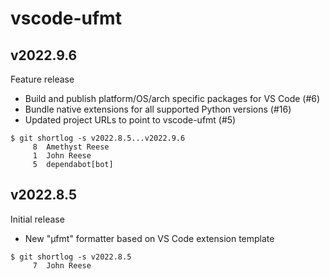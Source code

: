 vscode-ufmt
===========

v2022.9.6
---------

Feature release

- Build and publish platform/OS/arch specific packages for VS Code (#6)
- Bundle native extensions for all supported Python versions (#16)
- Updated project URLs to point to vscode-ufmt (#5)

```
$ git shortlog -s v2022.8.5...v2022.9.6
     8	Amethyst Reese
     1	John Reese
     5	dependabot[bot]
```


v2022.8.5
---------

Initial release

- New "µfmt" formatter based on VS Code extension template

```
$ git shortlog -s v2022.8.5
     7	John Reese
```

